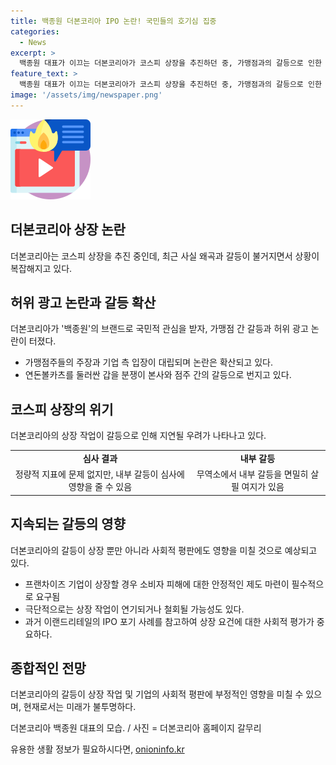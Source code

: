 ```yaml
---
title: 백종원 더본코리아 IPO 논란! 국민들의 호기심 집중
categories:
  - News
excerpt: >
  백종원 대표가 이끄는 더본코리아가 코스피 상장을 추진하던 중, 가맹점과의 갈등으로 인한 내홍이 심화되고 있다. 연돈볼카츠 사태로부터 시작된 논란은 더본코리아의 가맹점들과의 갈등으로 확산되고 있으며, 사회적 여론이 증시 입성을 어렵게 할 수 있다는 우려가 나오고 있다. 내부 갈등으로 인해 상장 작업에 제동이 걸릴 수 있으며, 사회적 평판에 흠집이 생길 경우 상장이 연기되거나 철회될 가능성도 있다. 이에 따라 더본코리아의 상장 작업 진행에 대한 불확실성이 높아지고 있는 상황이다.
feature_text: >
  백종원 대표가 이끄는 더본코리아가 코스피 상장을 추진하던 중, 가맹점과의 갈등으로 인한 내홍이 심화되고 있다. 연돈볼카츠 사태로부터 시작된 논란은 더본코리아의 가맹점들과의 갈등으로 확산되고 있으며, 사회적 여론이 증시 입성을 어렵게 할 수 있다는 우려가 나오고 있다. 내부 갈등으로 인해 상장 작업에 제동이 걸릴 수 있으며, 사회적 평판에 흠집이 생길 경우 상장이 연기되거나 철회될 가능성도 있다. 이에 따라 더본코리아의 상장 작업 진행에 대한 불확실성이 높아지고 있는 상황이다.
image: '/assets/img/newspaper.png'
---
```


<p><img src="/assets/img/news.png" alt="rentncar 속보" /></p>

<h2 data-ke-size="size26">더본코리아 상장 논란</h2>

<p data-ke-size="size16">더본코리아는 코스피 상장을 추진 중인데, 최근 사실 왜곡과 갈등이 불거지면서 상황이 복잡해지고 있다.</p>

<h2 data-ke-size="size24">허위 광고 논란과 갈등 확산</h2>

<p data-ke-size="size16">더본코리아가 '백종원'의 브랜드로 국민적 관심을 받자, 가맹점 간 갈등과 허위 광고 논란이 터졌다.</p>

<ul>
  <li>가맹점주들의 주장과 기업 측 입장이 대립되며 논란은 확산되고 있다.</li>
  <li>연돈볼카츠를 둘러싼 갑을 분쟁이 본사와 점주 간의 갈등으로 번지고 있다.</li>
</ul>

<h2 data-ke-size="size24">코스피 상장의 위기</h2>

<p data-ke-size="size16">더본코리아의 상장 작업이 갈등으로 인해 지연될 우려가 나타나고 있다.</p>

<table>
  <tr>
    <td style="text-align: center; height: 17px;"><b>심사 결과</b></td>
    <td style="text-align: center; height: 17px;"><b>내부 갈등</b></td>
  </tr>
  <tr>
    <td style="text-align: center; height: 17px;">정량적 지표에 문제 없지만, 내부 갈등이 심사에 영향을 줄 수 있음</td>
    <td style="text-align: center; height: 17px;">무역소에서 내부 갈등을 면밀히 살필 여지가 있음</td>
  </tr>
</table>

<h2 data-ke-size="size24">지속되는 갈등의 영향</h2>

<p data-ke-size="size16">더본코리아의 갈등이 상장 뿐만 아니라 사회적 평판에도 영향을 미칠 것으로 예상되고 있다.</p>

<ul>
  <li>프랜차이즈 기업이 상장할 경우 소비자 피해에 대한 안정적인 제도 마련이 필수적으로 요구됨</li>
  <li>극단적으로는 상장 작업이 연기되거나 철회될 가능성도 있다.</li>
  <li>과거 이랜드리테일의 IPO 포기 사례를 참고하여 상장 요건에 대한 사회적 평가가 중요하다.</li>
</ul>

<h2 data-ke-size="size24">종합적인 전망</h2>

<p data-ke-size="size16">더본코리아의 갈등이 상장 작업 및 기업의 사회적 평판에 부정적인 영향을 미칠 수 있으며, 현재로서는 미래가 불투명하다.</p>

<p data-ke-size="size16">더본코리아 백종원 대표의 모습. / 사진 = 더본코리아 홈페이지 갈무리</p>
유용한 생활 정보가 필요하시다면, <a href="https://onioninfo.kr" rel="dofollow">onioninfo.kr</a>


